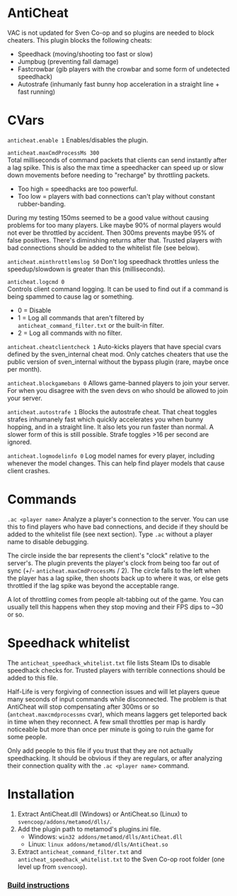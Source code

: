 # AntiCheat
VAC is not updated for Sven Co-op and so plugins are needed to block cheaters. This plugin blocks the following cheats:
- Speedhack (moving/shooting too fast or slow)
- Jumpbug (preventing fall damage)
- Fastcrowbar (gib players with the crowbar and some form of undetected speedhack)
- Autostrafe (inhumanly fast bunny hop acceleration in a straight line + fast running)

# CVars
`anticheat.enable 1` Enables/disables the plugin.  

`anticheat.maxCmdProcessMs 300`  
Total milliseconds of command packets that clients can send instantly after a lag spike. This is also the max time a speedhacker can speed up or slow down movements before needing to "recharge" by throttling packets.
- Too high = speedhacks are too powerful.
- Too low = players with bad connections can't play without constant rubber-banding.

During my testing 150ms seemed to be a good value without causing problems for too many players. Like maybe 90% of normal players would not ever be throttled by accident. Then 300ms prevents maybe 95% of false positives. There's diminshing returns after that. Trusted players with bad connections should be added to the whitelist file (see below).

`anticheat.minthrottlemslog 50` Don't log speedhack throttles unless the speedup/slowdown is greater than this (milliseconds).

`anticheat.logcmd 0`  
Controls client command logging. It can be used to find out if a command is being spammed to cause lag or something.
- 0 = Disable
- 1 = Log all commands that aren't filtered by `anticheat_command_filter.txt` or the built-in filter.
- 2 = Log all commands with no filter. 

`anticheat.cheatclientcheck 1` Auto-kicks players that have special cvars defined by the sven_internal cheat mod. Only catches cheaters that use the public version of sven_internal without the bypass plugin (rare, maybe once per month).

`anticheat.blockgamebans 0` Allows game-banned players to join your server. For when you disagree with the sven devs on who should be allowed to join your server.

`anticheat.autostrafe 1` Blocks the autostrafe cheat. That cheat toggles strafes inhumanely fast which quickly accelerates you when bunny hopping, and in a straight line. It also lets you run faster than normal. A slower form of this is still possible. Strafe toggles >16 per second are ignored.

`anticheat.logmodelinfo 0` Log model names for every player, including whenever the model changes. This can help find player models that cause client crashes.

# Commands
`.ac <player name>` Analyze a player's connection to the server. You can use this to find players who have bad connections, and decide if they should be added to the whitelist file (see next section). Type `.ac` without a player name to disable debugging.

The circle inside the bar represents the client's "clock" relative to the server's. The plugin prevents the player's clock from being too far out of sync (+/- `anticheat.maxCmdProcessMs` / 2). The circle falls to the left when the player has a lag spike, then shoots back up to where it was, or else gets throttled if the lag spike was beyond the acceptable range.

A lot of throttling comes from people alt-tabbing out of the game. You can usually tell this happens when they stop moving and their FPS dips to ~30 or so.

# Speedhack whitelist
The `anticheat_speedhack_whitelist.txt` file lists Steam IDs to disable speedhack checks for. Trusted players with terrible connections should be added to this file.

Half-Life is very forgiving of connection issues and will let players queue many seconds of input commands while disconnected. The problem is that AntiCheat will stop compensating after 300ms or so (`antcheat.maxcmdprocessms` cvar), which means laggers get teleported back in time when they reconnect. A few small throttles per map is hardly noticeable but more than once per minute is going to ruin the game for some people.

Only add people to this file if you trust that they are not actually speedhacking. It should be obvious if they are regulars, or after analyzing their connection quality with the `.ac <player name>` command.

# Installation
1. Extract AntiCheat.dll (Windows) or AntiCheat.so (Linux) to `svencoop/addons/metamod/dlls/`.
1. Add the plugin path to metamod's plugins.ini file.
    * Windows: `win32 addons/metamod/dlls/AntiCheat.dll`
    * Linux: `linux addons/metamod/dlls/AntiCheat.so`
1. Extract `anticheat_command_filter.txt` and `anticheat_speedhack_whitelist.txt` to the Sven Co-op root folder (one level up from `svencoop`).

### [Build instructions](https://github.com/wootguy/mmlib/blob/master/README.md#generic-build-instructions-for-plugins-that-use-mmlib)
